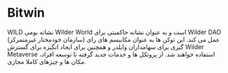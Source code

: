 # Bitwin
WILD نشانه بومی Wilder World است و به عنوان نشانه حاکمیتی برای Wilder DAO (سازمان خودمختار غیرمتمرکز) عمل می کند. این توکن ها به عنوان مکانیسم های رای گیری برای سهامداران وایلدر و همچنین برای ایجاد انگیزه برای گسترش Wilder Metaverse استفاده خواهند شد. از پروتکل ها و خدمات جدید گرفته تا توسعه افراد، مکان ها و چیزهای کاملا مجازی.

